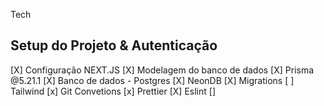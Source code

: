 Tech

## Setup do Projeto & Autenticação

[X] Configuração NEXT.JS
[X] Modelagem do banco de dados
[X] Prisma @5.21.1
[X] Banco de dados - Postgres
[X] NeonDB
[X] Migrations
[ ] Tailwind
[x] Git Convetions
[x] Prettier
[X] Eslint
[]
